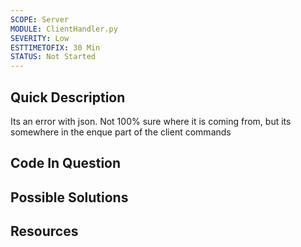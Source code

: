 ```yaml
---
SCOPE: Server
MODULE: ClientHandler.py
SEVERITY: Low
ESTTIMETOFIX: 30 Min
STATUS: Not Started
---
```


## Quick Description
Its an error with json. Not 100% sure where it is coming from, but its somewhere in the enque part of the client commands

## Code In Question


## Possible Solutions


## Resources
